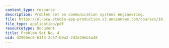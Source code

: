 ```yaml
---
content_type: resource
description: Problem set on communication systems engineering.
file: https://ol-ocw-studio-app-production.s3.amazonaws.com/courses/16-36-communication-systems-engineering-spring-2009/d2960ec063f32c57b0a22d2e29eb1a48_MIT16_36s09_assn04.pdf
file_type: application/pdf
resourcetype: Document
title: Problem Set No. 4
uid: d2960ec0-63f3-2c57-b0a2-2d2e29eb1a48
---
```

